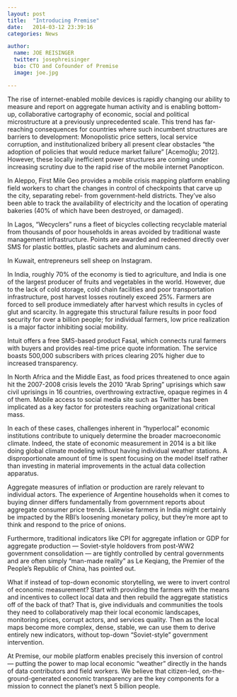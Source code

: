 ```yaml
---
layout: post
title:  "Introducing Premise"
date:   2014-03-12 23:39:16
categories: News

author:
  name: JOE REISINGER
  twitter: josephreisinger
  bio: CTO and Cofounder of Premise
  image: joe.jpg

---
```


The rise of internet-enabled mobile devices is rapidly changing our ability to measure and report on aggregate human activity and is enabling bottom-up, collaborative cartography of economic, social and political microstructure at a previously unprecedented scale. This trend has far-reaching consequences for countries where such incumbent structures are barriers to development: Monopolistic price setters, local service corruption, and institutionalized bribery all present clear obstacles “the adoption of policies that would reduce market failure” [Acemoğlu; 2012]. However, these locally inefficient power structures are coming under increasing scrutiny due to the rapid rise of the mobile internet Panopticon.

In Aleppo, First Mile Geo provides a mobile crisis mapping platform enabling field workers to chart the changes in control of checkpoints that carve up the city, separating rebel- from government-held districts. They’ve also been able to track the availability of electricity and the location of operating bakeries (40% of which have been destroyed, or damaged).

In Lagos, “Wecyclers” runs a fleet of bicycles collecting recyclable material from thousands of poor households in areas avoided by traditional waste management infrastructure. Points are awarded and redeemed directly over SMS for plastic bottles, plastic sachets and aluminum cans.

In Kuwait, entrepreneurs sell sheep on Instagram.

In India, roughly 70% of the economy is tied to agriculture, and India is one of the largest producer of fruits and vegetables in the world. However, due to the lack of cold storage, cold chain facilities and poor transportation infrastructure, post harvest losses routinely exceed 25%. Farmers are forced to sell produce immediately after harvest which results in cycles of glut and scarcity. In aggregate this structural failure results in poor food security for over a billion people; for individual farmers, low price realization is a major factor inhibiting social mobility.

Intuit offers a free SMS-based product Fasal, which connects rural farmers with buyers and provides real-time price quote information. The service boasts 500,000 subscribers with prices clearing 20% higher due to increased transparency.

In North Africa and the Middle East, as food prices threatened to once again hit the 2007-2008 crisis levels the 2010 “Arab Spring” uprisings which saw civil uprisings in 16 countries, overthrowing extractive, opaque regimes in 4 of them. Mobile access to social media site such as Twitter has been implicated as a key factor for protesters reaching organizational critical mass.

In each of these cases, challenges inherent in “hyperlocal” economic institutions contribute to uniquely determine the broader macroeconomic climate. Indeed, the state of economic measurement in 2014 is a bit like doing global climate modeling without having individual weather stations. A disproportionate amount of time is spent focusing on the model itself rather than investing in material improvements in the actual data collection apparatus.

Aggregate measures of inflation or production are rarely relevant to individual actors. The experience of Argentine households when it comes to buying dinner differs fundamentally from government reports about aggregate consumer price trends. Likewise farmers in India might certainly be impacted by the RBI’s loosening monetary policy, but they’re more apt to think and respond to the price of onions.

Furthermore, traditional indicators like CPI for aggregate inflation or GDP for aggregate production — Soviet-style holdovers from post-WW2 government consolidation — are tightly controlled by central governments and are often simply “man-made reality” as Le Keqiang, the Premier of the People’s Republic of China, has pointed out.

What if instead of top-down economic storytelling, we were to invert control of economic measurement? Start with providing the farmers with the means and incentives to collect local data and then rebuild the aggregate statistics off of the back of that? That is, give individuals and communities the tools they need to collaboratively map their local economic landscapes, monitoring prices, corrupt actors, and services quality. Then as the local maps become more complex, dense, stable, we can use them to derive entirely new indicators, without top-down “Soviet-style” government intervention.

At Premise, our mobile platform enables precisely this inversion of control — putting the power to map local economic “weather” directly in the hands of data contributors and field workers. We believe that citizen-led, on-the-ground-generated economic transparency are the key components for a mission to connect the planet’s next 5 billion people.